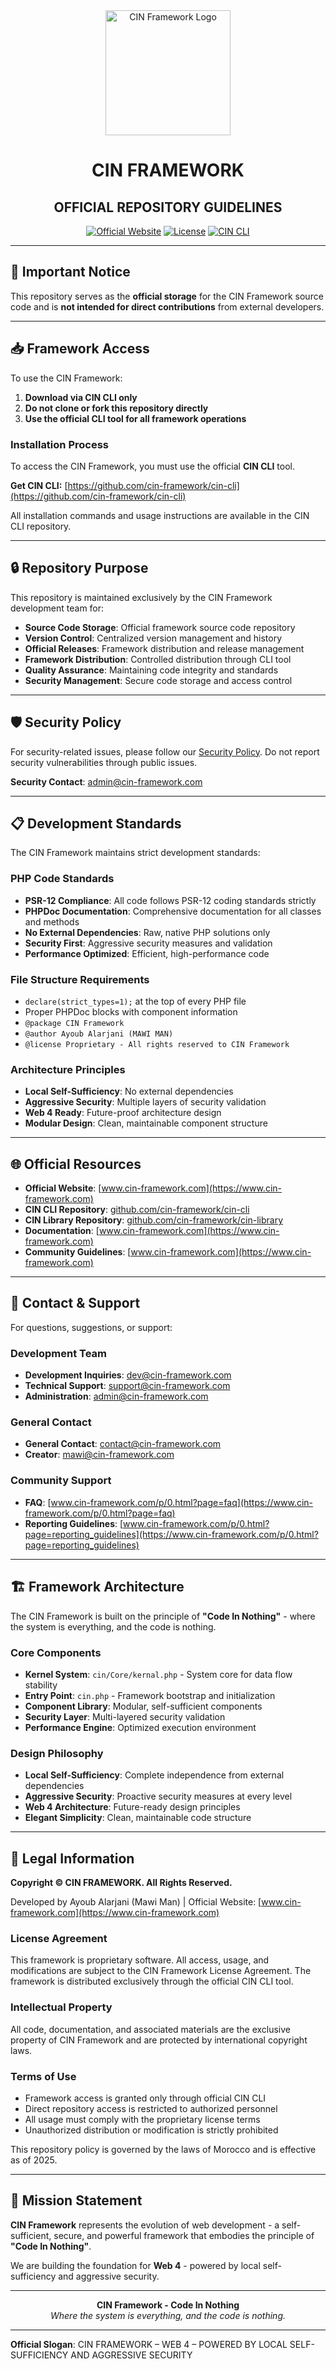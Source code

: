 <div align="center">
  <img src="https://cin-framework.github.io/.github/assets/img/CIN.svg" alt="CIN Framework Logo" width="200" height="200">
</div>

<h1 align="center">CIN FRAMEWORK</h1>
<h2 align="center">OFFICIAL REPOSITORY GUIDELINES</h2>

<div align="center">

[![Official Website](https://img.shields.io/badge/Official_Website-www.cin--framework.com-dc2626?style=for-the-badge)](https://www.cin-framework.com)
[![License](https://img.shields.io/badge/License-Proprietary-red?style=for-the-badge)](LICENSE)
[![CIN CLI](https://img.shields.io/badge/CIN_CLI-Download-blue?style=for-the-badge)](https://github.com/cin-framework/cin-cli)

</div>

---

## 🚨 Important Notice

This repository serves as the **official storage** for the CIN Framework source code and is **not intended for direct contributions** from external developers.

---

## 📥 Framework Access

To use the CIN Framework:

1. **Download via CIN CLI only**
2. **Do not clone or fork this repository directly**
3. **Use the official CLI tool for all framework operations**

### Installation Process

To access the CIN Framework, you must use the official **CIN CLI** tool.

**Get CIN CLI:** [https://github.com/cin-framework/cin-cli](https://github.com/cin-framework/cin-cli)

All installation commands and usage instructions are available in the CIN CLI repository.

---

## 🔒 Repository Purpose

This repository is maintained exclusively by the CIN Framework development team for:

- **Source Code Storage**: Official framework source code repository
- **Version Control**: Centralized version management and history
- **Official Releases**: Framework distribution and release management
- **Framework Distribution**: Controlled distribution through CLI tool
- **Quality Assurance**: Maintaining code integrity and standards
- **Security Management**: Secure code storage and access control

---

## 🛡️ Security Policy

For security-related issues, please follow our [Security Policy](SECURITY.md). Do not report security vulnerabilities through public issues.

**Security Contact**: [admin@cin-framework.com](mailto:admin@cin-framework.com)

---

## 📋 Development Standards

The CIN Framework maintains strict development standards:

### PHP Code Standards
- **PSR-12 Compliance**: All code follows PSR-12 coding standards strictly
- **PHPDoc Documentation**: Comprehensive documentation for all classes and methods
- **No External Dependencies**: Raw, native PHP solutions only
- **Security First**: Aggressive security measures and validation
- **Performance Optimized**: Efficient, high-performance code

### File Structure Requirements
- `declare(strict_types=1);` at the top of every PHP file
- Proper PHPDoc blocks with component information
- `@package CIN Framework`
- `@author Ayoub Alarjani (MAWI MAN)`
- `@license Proprietary - All rights reserved to CIN Framework`

### Architecture Principles
- **Local Self-Sufficiency**: No external dependencies
- **Aggressive Security**: Multiple layers of security validation
- **Web 4 Ready**: Future-proof architecture design
- **Modular Design**: Clean, maintainable component structure

---

## 🌐 Official Resources

- **Official Website**: [www.cin-framework.com](https://www.cin-framework.com)
- **CIN CLI Repository**: [github.com/cin-framework/cin-cli](https://github.com/cin-framework/cin-cli)
- **CIN Library Repository**: [github.com/cin-framework/cin-library](https://github.com/cin-framework/cin-library)
- **Documentation**: [www.cin-framework.com](https://www.cin-framework.com)
- **Community Guidelines**: [www.cin-framework.com](https://www.cin-framework.com)

---

## 📧 Contact & Support

For questions, suggestions, or support:

### Development Team
- **Development Inquiries**: [dev@cin-framework.com](mailto:dev@cin-framework.com)
- **Technical Support**: [support@cin-framework.com](mailto:support@cin-framework.com)
- **Administration**: [admin@cin-framework.com](mailto:admin@cin-framework.com)

### General Contact
- **General Contact**: [contact@cin-framework.com](mailto:contact@cin-framework.com)
- **Creator**: [mawi@cin-framework.com](mailto:mawi@cin-framework.com)

### Community Support
- **FAQ**: [www.cin-framework.com/p/0.html?page=faq](https://www.cin-framework.com/p/0.html?page=faq)
- **Reporting Guidelines**: [www.cin-framework.com/p/0.html?page=reporting_guidelines](https://www.cin-framework.com/p/0.html?page=reporting_guidelines)

---

## 🏗️ Framework Architecture

The CIN Framework is built on the principle of **"Code In Nothing"** - where the system is everything, and the code is nothing.

### Core Components
- **Kernel System**: `cin/Core/kernal.php` - System core for data flow stability
- **Entry Point**: `cin.php` - Framework bootstrap and initialization
- **Component Library**: Modular, self-sufficient components
- **Security Layer**: Multi-layered security validation
- **Performance Engine**: Optimized execution environment

### Design Philosophy
- **Local Self-Sufficiency**: Complete independence from external dependencies
- **Aggressive Security**: Proactive security measures at every level
- **Web 4 Architecture**: Future-ready design principles
- **Elegant Simplicity**: Clean, maintainable code structure

---

## 📜 Legal Information

**Copyright © CIN FRAMEWORK. All Rights Reserved.**

Developed by Ayoub Alarjani (Mawi Man) | Official Website: [www.cin-framework.com](https://www.cin-framework.com)

### License Agreement
This framework is proprietary software. All access, usage, and modifications are subject to the CIN Framework License Agreement. The framework is distributed exclusively through the official CIN CLI tool.

### Intellectual Property
All code, documentation, and associated materials are the exclusive property of CIN Framework and are protected by international copyright laws.

### Terms of Use
- Framework access is granted only through official CIN CLI
- Direct repository access is restricted to authorized personnel
- All usage must comply with the proprietary license terms
- Unauthorized distribution or modification is strictly prohibited

This repository policy is governed by the laws of Morocco and is effective as of 2025.

---

## 🎯 Mission Statement

**CIN Framework** represents the evolution of web development - a self-sufficient, secure, and powerful framework that embodies the principle of **"Code In Nothing"**.

We are building the foundation for **Web 4** - powered by local self-sufficiency and aggressive security.

---

<div align="center">
  <strong>CIN Framework - Code In Nothing</strong><br>
  <em>Where the system is everything, and the code is nothing.</em>
</div>

---

**Official Slogan**: CIN FRAMEWORK – WEB 4 – POWERED BY LOCAL SELF-SUFFICIENCY AND AGGRESSIVE SECURITY
